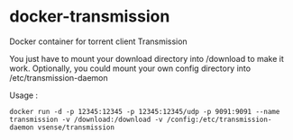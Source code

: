 # docker-transmission

Docker container for torrent client Transmission

You just have to mount your download directory into /download to make it work.
Optionally, you could mount your own config directory into /etc/transmission-daemon

Usage :

```docker run -d -p 12345:12345 -p 12345:12345/udp -p 9091:9091 --name transmission -v /download:/download -v /config:/etc/transmission-daemon vsense/transmission```

